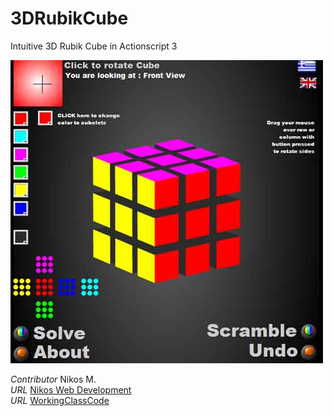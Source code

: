 3DRubikCube
===========

Intuitive 3D Rubik Cube in Actionscript 3

![Rubik](/images/rubik.jpg)



*Contributor* Nikos M.  
*URL* [Nikos Web Development](http://nikos-web-development.netai.net/ "Nikos Web Development")  
*URL* [WorkingClassCode](http://workingclasscode.uphero.com/ "Working Class Code")  
